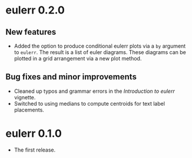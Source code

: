# eulerr 0.2.0

## New features
* Added the option to produce conditional eulerr plots via a `by` argument to
`eulerr`. The result is a list of euler diagrams. These diagrams can be plotted
in a grid arrangement via a new plot method.

## Bug fixes and minor improvements
* Cleaned up typos and grammar errors in the _Introduction to eulerr_ vignette.
* Switched to using medians to compute centroids for text label placements.

# eulerr 0.1.0
* The first release.